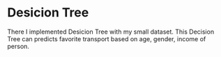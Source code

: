 # Desicion Tree
There I implemented Desicion Tree with my small dataset. This Decision Tree can predicts favorite transport based on age, gender, income of person.
